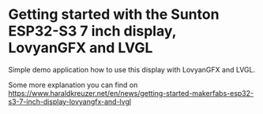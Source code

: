 # Getting started with the Sunton ESP32-S3 7 inch display, LovyanGFX and LVGL

Simple demo application how to use this display with LovyanGFX and LVGL.

Some more explanation you can find on https://www.haraldkreuzer.net/en/news/getting-started-makerfabs-esp32-s3-7-inch-display-lovyangfx-and-lvgl
